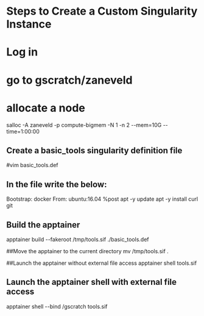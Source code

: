 # Steps to Create a Custom Singularity Instance


# Log in 


# go to gscratch/zaneveld

# allocate a node
salloc -A zaneveld -p compute-bigmem -N 1 -n 2 --mem=10G --time=1:00:00

## Create a basic_tools singularity definition file
#vim basic_tools.def


## In the file write the below:

Bootstrap: docker
From: ubuntu:16.04
%post
    apt -y update
    apt -y install curl git
    

## Build the apptainer
apptainer build --fakeroot /tmp/tools.sif ./basic_tools.def

##Move the apptainer to the current directory
mv /tmp/tools.sif .

##Launch the apptainer without external file access
apptainer shell tools.sif

## Launch the apptainer shell with external file access
apptainer shell --bind /gscratch tools.sif
